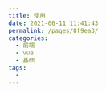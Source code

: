 ```yaml
---
title: 使用
date: 2021-06-11 11:41:43
permalink: /pages/8f9ea3/
categories:
  - 前端
  - vue
  - 基础
tags:
  - 
---
```

